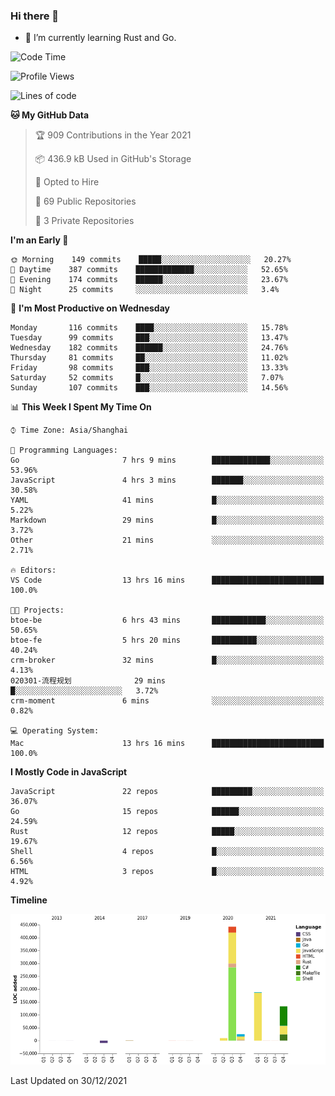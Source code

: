 ### Hi there 👋

- 🌱 I’m currently learning Rust and Go.

<!--START_SECTION:waka-->
![Code Time](http://img.shields.io/badge/Code%20Time-63%20hrs%2017%20mins-blue)

![Profile Views](http://img.shields.io/badge/Profile%20Views-12-blue)

![Lines of code](https://img.shields.io/badge/From%20Hello%20World%20I%27ve%20Written-792%20Thousand%20lines%20of%20code-blue)

**🐱 My GitHub Data** 

> 🏆 909 Contributions in the Year 2021
 > 
> 📦 436.9 kB Used in GitHub's Storage 
 > 
> 💼 Opted to Hire
 > 
> 📜 69 Public Repositories 
 > 
> 🔑 3 Private Repositories  
 > 
**I'm an Early 🐤** 

```text
🌞 Morning    149 commits    █████░░░░░░░░░░░░░░░░░░░░   20.27% 
🌆 Daytime    387 commits    █████████████░░░░░░░░░░░░   52.65% 
🌃 Evening    174 commits    ██████░░░░░░░░░░░░░░░░░░░   23.67% 
🌙 Night      25 commits     ░░░░░░░░░░░░░░░░░░░░░░░░░   3.4%

```
📅 **I'm Most Productive on Wednesday** 

```text
Monday       116 commits    ████░░░░░░░░░░░░░░░░░░░░░   15.78% 
Tuesday      99 commits     ███░░░░░░░░░░░░░░░░░░░░░░   13.47% 
Wednesday    182 commits    ██████░░░░░░░░░░░░░░░░░░░   24.76% 
Thursday     81 commits     ██░░░░░░░░░░░░░░░░░░░░░░░   11.02% 
Friday       98 commits     ███░░░░░░░░░░░░░░░░░░░░░░   13.33% 
Saturday     52 commits     █░░░░░░░░░░░░░░░░░░░░░░░░   7.07% 
Sunday       107 commits    ███░░░░░░░░░░░░░░░░░░░░░░   14.56%

```


📊 **This Week I Spent My Time On** 

```text
⌚︎ Time Zone: Asia/Shanghai

💬 Programming Languages: 
Go                       7 hrs 9 mins        █████████████░░░░░░░░░░░░   53.96% 
JavaScript               4 hrs 3 mins        ███████░░░░░░░░░░░░░░░░░░   30.58% 
YAML                     41 mins             █░░░░░░░░░░░░░░░░░░░░░░░░   5.22% 
Markdown                 29 mins             █░░░░░░░░░░░░░░░░░░░░░░░░   3.72% 
Other                    21 mins             ░░░░░░░░░░░░░░░░░░░░░░░░░   2.71%

🔥 Editors: 
VS Code                  13 hrs 16 mins      █████████████████████████   100.0%

🐱‍💻 Projects: 
btoe-be                  6 hrs 43 mins       ████████████░░░░░░░░░░░░░   50.65% 
btoe-fe                  5 hrs 20 mins       ██████████░░░░░░░░░░░░░░░   40.24% 
crm-broker               32 mins             █░░░░░░░░░░░░░░░░░░░░░░░░   4.13% 
020301-流程规划              29 mins             █░░░░░░░░░░░░░░░░░░░░░░░░   3.72% 
crm-moment               6 mins              ░░░░░░░░░░░░░░░░░░░░░░░░░   0.82%

💻 Operating System: 
Mac                      13 hrs 16 mins      █████████████████████████   100.0%

```

**I Mostly Code in JavaScript** 

```text
JavaScript               22 repos            █████████░░░░░░░░░░░░░░░░   36.07% 
Go                       15 repos            ██████░░░░░░░░░░░░░░░░░░░   24.59% 
Rust                     12 repos            █████░░░░░░░░░░░░░░░░░░░░   19.67% 
Shell                    4 repos             █░░░░░░░░░░░░░░░░░░░░░░░░   6.56% 
HTML                     3 repos             █░░░░░░░░░░░░░░░░░░░░░░░░   4.92%

```


**Timeline**

![Chart not found](https://raw.githubusercontent.com/elton/elton/main/charts/bar_graph.png) 


 Last Updated on 30/12/2021
<!--END_SECTION:waka-->

<!--
**elton/elton** is a ✨ _special_ ✨ repository because its `README.md` (this file) appears on your GitHub profile.

Here are some ideas to get you started:

- 🔭 I’m currently working on ...
- 🌱 I’m currently learning ...
- 👯 I’m looking to collaborate on ...
- 🤔 I’m looking for help with ...
- 💬 Ask me about ...
- 📫 How to reach me: ...
- 😄 Pronouns: ...
- ⚡ Fun fact: ...
-->

